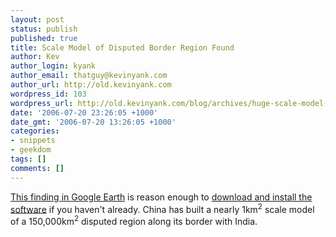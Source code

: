 ```yaml
---
layout: post
status: publish
published: true
title: Scale Model of Disputed Border Region Found
author: Kev
author_login: kyank
author_email: thatguy@kevinyank.com
author_url: http://old.kevinyank.com
wordpress_id: 103
wordpress_url: http://old.kevinyank.com/blog/archives/huge-scale-model-of-disputed-border-region-of-china-found-in-google-earth/
date: '2006-07-20 23:26:05 +1000'
date_gmt: '2006-07-20 13:26:05 +1000'
categories:
- snippets
- geekdom
tags: []
comments: []
---
```

<p><a href="http://www.gearthblog.com/blog/archives/2006/07/huge_scale_mode.html">This  finding in Google Earth</a> is reason enough to <a href="http://earth.google.com/">download and install the software</a> if you haven't already. China has built a nearly 1km<sup>2</sup> scale model of a 150,000km<sup>2</sup> disputed region along its border with India.</p>
